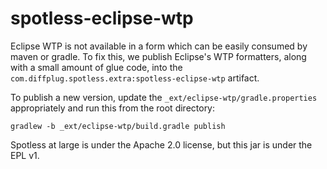 # spotless-eclipse-wtp

Eclipse WTP is not available in a form which can be easily consumed by maven or gradle. To fix this, we publish Eclipse's WTP formatters, along with a small amount of glue code, into the `com.diffplug.spotless.extra:spotless-eclipse-wtp` artifact.

To publish a new version, update the `_ext/eclipse-wtp/gradle.properties` appropriately and run this from the root directory:

```
gradlew -b _ext/eclipse-wtp/build.gradle publish
```

Spotless at large is under the Apache 2.0 license, but this jar is under the EPL v1.
